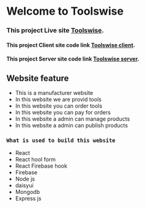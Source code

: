 # Welcome to Toolswise

### This project Live site  [Toolswise](https://toolswise-2bc5b.web.app/).
#### This project Client site code link [Toolswise client](https://github.com/programmer-jafir/toolswise-client).
#### This project Server site code link [Toolswise server](https://github.com/programmer-jafir/toolswise-server).

## Website feature

* This is a manufacturer website
* In this website we are provid tools
* In this website you can order tools
* In this website you can pay for orders
* In this website a admin can manage products
* In this website a admin can publish products

### `What is used to build this website`

* React
* React hool form
* React Firebase hook
* Firebase
* Node js
* daisyui
* Mongodb
* Express js
